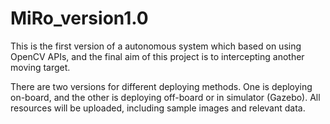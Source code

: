 # MiRo_version1.0
This is the first version of a autonomous system which based on using OpenCV APIs, and the final aim of this project is to intercepting another moving target.  

There are two versions for different deploying methods. One is deploying on-board, and the other is deploying off-board or in simulator (Gazebo). All resources will be uploaded, including sample images and relevant data.
